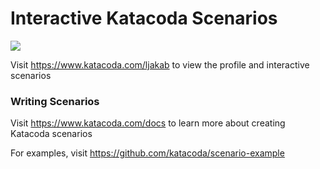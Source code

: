 # Interactive Katacoda Scenarios

[![](http://shields.katacoda.com/katacoda/ljakab/count.svg)](https://www.katacoda.com/ljakab "Get your profile on Katacoda.com")

Visit https://www.katacoda.com/ljakab to view the profile and interactive scenarios

### Writing Scenarios
Visit https://www.katacoda.com/docs to learn more about creating Katacoda scenarios

For examples, visit https://github.com/katacoda/scenario-example
